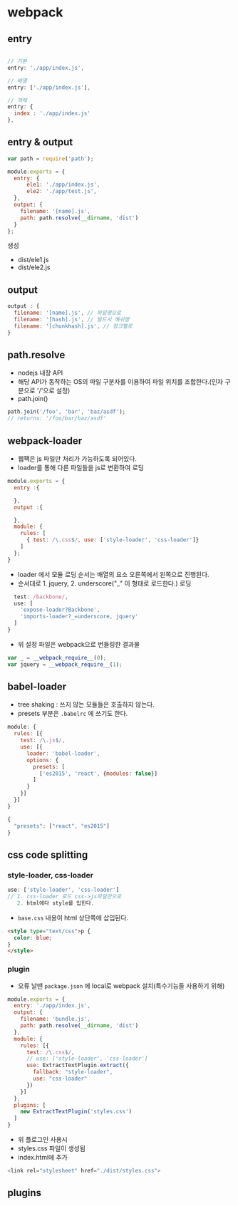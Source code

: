 # webpack

## entry

```js

// 기본
entry: './app/index.js',

// 배열
entry: ['./app/index.js'],

// 객체
entry: {
  index : './app/index.js'
},
```

## entry & output

``` js
var path = require('path');

module.exports = {
  entry: {
      ele1: './app/index.js',
      ele2: './app/test.js',
  },
  output: {
    filename: '[name].js',
    path: path.resolve(__dirname, 'dist')
  }
};
```

생성
* dist/ele1.js
* dist/ele2.js

## output

``` js
output : {
  filename: '[name].js', // 파일명으로
  filename: '[hash].js', // 빌드시 해쉬명
  filename: '[chunkhash].js', // 청크별로
}
```

## path.resolve

* nodejs 내장 API
* 해당 API가 동작하는 OS의 파일 구분자를 이용하여 파일 위치를 조합한다.(인자 구분으로 '/'으로 설정)
* path.join()

``` js
path.join('/foo', 'bar', 'baz/asdf');
// returns: '/foo/bar/baz/asdf'
```

## webpack-loader

* 웹팩은 js 파일만 처리가 가능하도록 되어있다.
* loader를 통해 다른 파일들을 js로 변환하여 로딩

``` js
module.exports = {
  entry :{

  },
  output :{

  },
  module: {
    rules: [
      { test: /\.css$/, use: ['style-loader', 'css-loader']}
    ]
  };
}
```

* loader 에서 모듈 로딩 순서는 배열의 요소 오른쪽에서 왼쪽으로 진행된다.
* 순서대로 1. jquery, 2. underscore("_" 이 형태로 로드한다.) 로딩

``` js
  test: /backbone/,
  use: [
    'expose-loader?Backbone',
    'imports-loader?_=underscore, jquery'
  ]
}
```

* 위 설정 파일은 webpack으로 번들링한 결과물

``` js
var _ = __webpack_require__(0);
var jquery = __webpack_require__(1);
```

## babel-loader

* tree shaking : 쓰지 않는 모듈들은 호출하지 않는다.
* presets 부분은 `.babelrc` 에 쓰기도 한다.

``` js
module: {
  rules: [{
    test: /\.js$/,
    use: [{
      loader: 'babel-loader',
      options: {
        presets: [
          ['es2015', 'react', {modules: false}]
        ]
      }
    }]
  }]
}
```

``` js
{
  "presets": ["react", "es2015"]
}
```

## css code splitting

### style-loader, css-loader

``` js
use: ['style-loader', 'css-loader']
// 1. css-loader 로드 css->js파일안으로
   2. html에다 style를 입힌다.
```

* `base.css` 내용이 html 상단쪽에 삽입된다.

``` html
<style type="text/css">p {
  color: blue;
}
</style>
```

### plugin

* 오류 날땐 `package.json` 에 local로 webpack 설치(특수기능들 사용하기 위해)

``` js
module.exports = {
  entry: './app/index.js',
  output: {
    filename: 'bundle.js',
    path: path.resolve(__dirname, 'dist')
  },
  module: {
    rules: [{
      test: /\.css$/,
      // use: ['style-loader', 'css-loader']
      use: ExtractTextPlugin.extract({
        fallback: "style-loader",
        use: "css-loader"
      })
    }]
  },
  plugins: [
    new ExtractTextPlugin('styles.css')
  ]
}
```

* 위 플로그인 사용시
* styles.css 파일이 생성됨
* index.html에 추가

``` js
<link rel="stylesheet" href="./dist/styles.css">
```

## plugins
